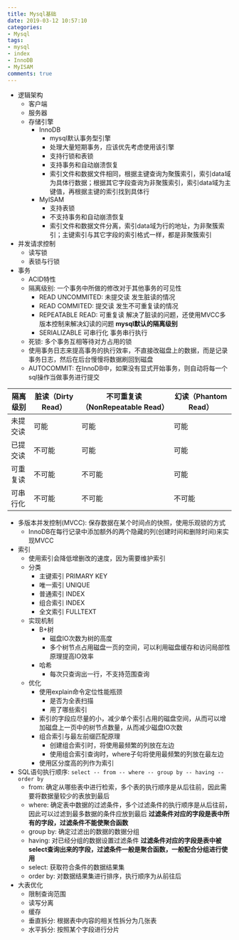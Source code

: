 ```yaml
---
title: Mysql基础
date: 2019-03-12 10:57:10
categories: 
- Mysql
tags: 
- mysql
- index
- InnoDB
- MyISAM
comments: true
---
```


- 逻辑架构
  - 客户端
  - 服务器
  - 存储引擎
    - InnoDB
      - mysql默认事务型引擎
      - 处理大量短期事务，应该优先考虑使用该引擎
      - 支持行锁和表锁
      - 支持事务和自动崩溃恢复
      - 索引文件和数据文件相同，根据主键查询为聚簇索引，索引data域为具体行数据；根据其它字段查询为非聚簇索引，索引data域为主键值，再根据主键的索引找到具体行
    - MyISAM
      - 支持表锁
      - 不支持事务和自动崩溃恢复
      - 索引文件和数据文件分离，索引data域为行的地址，为非聚簇索引；主键索引与其它字段的索引格式一样，都是非聚簇索引
- 并发请求控制
  - 读写锁
  - 表锁与行锁
- 事务
  - ACID特性
  - 隔离级别: 一个事务中所做的修改对于其他事务的可见性
    - READ UNCOMMITED: 未提交读 发生脏读的情况
    - READ COMMITED: 提交读 发生不可重复读的情况
    - REPEATABLE READ: 可重复读 解决了脏读的问题，还使用MVCC多版本控制来解决幻读的问题  **mysql默认的隔离级别**
    - SERIALIZABLE 可串行化 事务串行执行
  - 死锁: 多个事务互相等待对方占用的锁
  - 使用事务日志来提高事务的执行效率，不直接改磁盘上的数据，而是记录事务日志，然后在后台慢慢将数据刷回到磁盘
  - AUTOCOMMIT: 在InnoDB中，如果没有显式开始事务，则自动将每一个sql操作当做事务进行提交

| 隔离级别  | 脏读（Dirty Read）  |  不可重复读（NonRepeatable Read） | 幻读（Phantom Read）|
|----------|--------------------|---------------------------------|-------------------|
|  未提交读 |      可能           |        可能                     |    可能            |
|  已提交读 |      不可能         |        可能                     |     可能            |
|  可重复读 |      不可能         |        不可能                   |     可能            |
|  可串行化 |      不可能         |        不可能                   |     不可能          |

- 多版本并发控制(MVCC): 保存数据在某个时间点的快照，使用乐观锁的方式
  - InnoDB在每行记录中添加额外的两个隐藏的列(创建时间和删除时间)来实现MVCC
- 索引
  - 使用索引会降低增删改的速度，因为需要维护索引
  - 分类
    - 主键索引 PRIMARY KEY
    - 唯一索引 UNIQUE
    - 普通索引 INDEX
    - 组合索引 INDEX
    - 全文索引 FULLTEXT
  - 实现机制
    - B+树
      - 磁盘IO次数为树的高度
      - 多个树节点占用磁盘一页的空间，可以利用磁盘缓存和访问局部性原理提高IO效率
    - 哈希
      - 每次只查询出一行，不支持范围查询
  - 优化
    - 使用explain命令定位性能瓶颈
      - 是否为全表扫描
      - 用了哪些索引
    - 索引的字段应尽量的小，减少单个索引占用的磁盘空间，从而可以增加磁盘上一页中的树节点数量，从而减少磁盘IO次数
    - 组合索引与最左前缀匹配原理
      - 创建组合索引时，将使用最频繁的列放在左边
      - 使用组合索引查询时，where子句将使用最频繁的列放在最左边
    - 使用区分度高的列作为索引
- SQL语句执行顺序: `select -- from -- where -- group by -- having -- order by`
  - from: 确定从哪些表中进行检索，多个表的执行顺序是从后往前，因此需要将数据量较少的表放到最后
  - where: 确定表中数据的过滤条件，多个过滤条件的执行顺序是从后往前，因此可以过滤到最多数据的条件应放到最后 **过滤条件对应的字段是表中所有的字段，过滤条件不能使聚合函数**
  - group by: 确定过滤出的数据的数据分组
  - having: 对已经分组的数据设置过滤条件 **过滤条件对应的字段是表中被select查询出来的字段，过滤条件一般是聚合函数，一般配合分组进行使用**
  - select: 获取符合条件的数据结果集
  - order by: 对数据结果集进行排序，执行顺序为从前往后
- 大表优化
  - 限制查询范围
  - 读写分离
  - 缓存
  - 垂直拆分: 根据表中内容的相关性拆分为几张表
  - 水平拆分: 按照某个字段进行分片